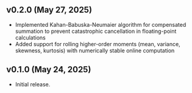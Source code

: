 ## v0.2.0 (May 27, 2025)

- Implemented Kahan-Babuska-Neumaier algorithm for compensated summation to prevent catastrophic cancellation in floating-point calculations
- Added support for rolling higher-order moments (mean, variance, skewness, kurtosis) with numerically stable online computation

## v0.1.0 (May 24, 2025)

- Initial release.
